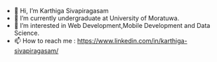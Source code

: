 - 👋 Hi, I’m Karthiga Sivapiragasam
- 🌱 I’m currently undergraduate at University of Moratuwa.
- 👀 I’m interested in Web Development,Mobile Development and Data Science.
- 📫 How to reach me : https://www.linkedin.com/in/karthiga-sivapiragasam/

<!---
Karththi/Karththi is a ✨ special ✨ repository because its `README.md` (this file) appears on your GitHub profile.
You can click the Preview link to take a look at your changes.
--->
